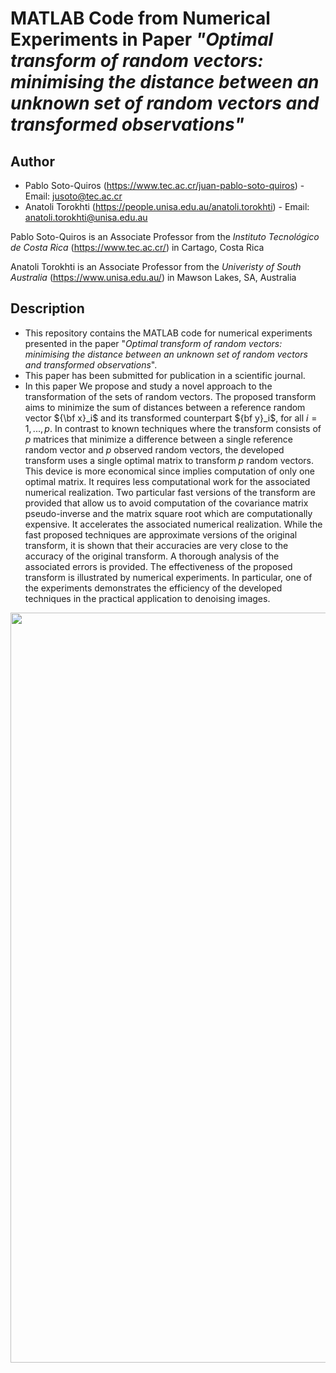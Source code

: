 # MATLAB Code from Numerical Experiments in Paper *"Optimal transform of random vectors: minimising the distance between an unknown set of random vectors and transformed observations"*

## Author

* Pablo Soto-Quiros (https://www.tec.ac.cr/juan-pablo-soto-quiros) - Email: jusoto@tec.ac.cr
* Anatoli Torokhti (https://people.unisa.edu.au/anatoli.torokhti) - Email: anatoli.torokhti@unisa.edu.au

Pablo Soto-Quiros is an Associate Professor from the *Instituto Tecnológico de Costa Rica* (https://www.tec.ac.cr/) in Cartago, Costa Rica

Anatoli Torokhti is an Associate Professor from the *Univeristy of South Australia* (https://www.unisa.edu.au/) in Mawson Lakes, SA, Australia

## Description

* This repository contains the MATLAB code for numerical experiments presented in the paper "*Optimal transform of random vectors: minimising the distance between an unknown set of random vectors and transformed observations*". 
* This paper has been submitted for publication in a scientific journal. 
* In this paper We propose and study a novel approach to the transformation of the sets of random vectors.  The proposed transform aims to minimize the sum of distances between a reference random vector ${\bf x}_i$ and its transformed counterpart  $\{bf y}_i$, for all $i=1,...,p$. In contrast to known techniques where the transform consists of $p$ matrices that minimize a difference between a single reference random vector and $p$ observed random vectors, the developed transform uses a single optimal matrix to transform $p$ random vectors. This device is more economical since implies computation of only one optimal matrix.  It requires less computational work for the associated numerical realization. Two particular fast versions of the transform are provided that allow us to avoid computation of the covariance matrix pseudo-inverse and the matrix square root which are computationally expensive. It accelerates the associated numerical realization. While the fast proposed techniques  are approximate versions of the original transform, it is shown that their accuracies are very close to the accuracy of the original transform. A thorough  analysis of the associated errors is provided. The effectiveness of the proposed transform is illustrated by numerical experiments. In particular, one of the experiments demonstrates the efficiency of the developed techniques in the practical application  to denoising images.

<p align="center"><img width="1200" src="https://github.com/jusotoTEC/multifiltering_transform/blob/main/img/img1.png"></p>
